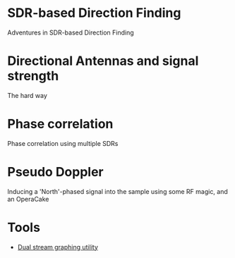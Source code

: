 # SDR-based Direction Finding
Adventures in SDR-based Direction Finding

# Directional Antennas and signal strength
The hard way

# Phase correlation
Phase correlation using multiple SDRs

# Pseudo Doppler
Inducing a 'North'-phased signal into the sample using some RF magic, and an OperaCake

# Tools
* [Dual stream graphing utility](decode_remote_dual_stream.py)

